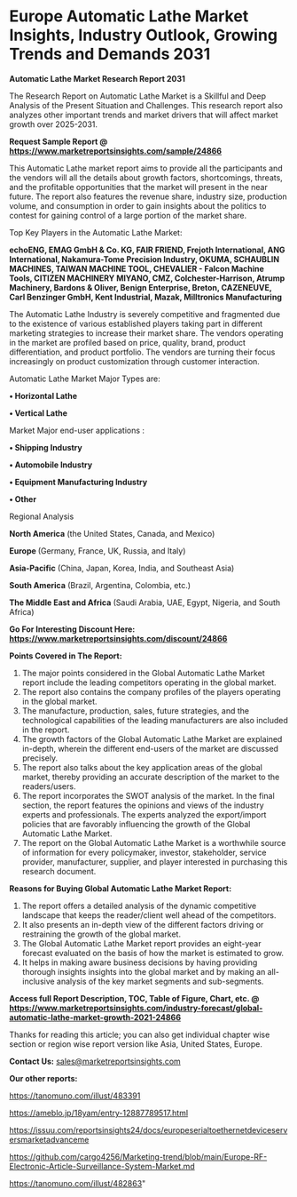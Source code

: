 # Europe Automatic Lathe Market Insights, Industry Outlook, Growing Trends and Demands 2031

<strong>Automatic Lathe Market Research Report 2031</strong>

The Research Report on Automatic Lathe Market is a Skillful and Deep Analysis of the Present Situation and Challenges. This research report also analyzes other important trends and market drivers that will affect market growth over 2025-2031.

<strong>Request Sample Report @ <a href=https://www.marketreportsinsights.com/sample/24866>https://www.marketreportsinsights.com/sample/24866</a></strong>

This Automatic Lathe market report aims to provide all the participants and the vendors will all the details about growth factors, shortcomings, threats, and the profitable opportunities that the market will present in the near future. The report also features the revenue share, industry size, production volume, and consumption in order to gain insights about the politics to contest for gaining control of a large portion of the market share.

Top Key Players in the Automatic Lathe Market:

<strong>echoENG, EMAG GmbH & Co. KG, FAIR FRIEND, Frejoth International, ANG International, Nakamura-Tome Precision Industry, OKUMA, SCHAUBLIN MACHINES, TAIWAN MACHINE TOOL, CHEVALIER - Falcon Machine Tools, CITIZEN MACHINERY MIYANO, CMZ, Colchester-Harrison, Atrump Machinery, Bardons & Oliver, Benign Enterprise, Breton, CAZENEUVE, Carl Benzinger GmbH, Kent Industrial, Mazak, Milltronics Manufacturing</strong>

The Automatic Lathe Industry is severely competitive and fragmented due to the existence of various established players taking part in different marketing strategies to increase their market share. The vendors operating in the market are profiled based on price, quality, brand, product differentiation, and product portfolio. The vendors are turning their focus increasingly on product customization through customer interaction.

Automatic Lathe Market Major Types are:

<strong>• Horizontal Lathe

• Vertical Lathe</strong>

Market Major end-user applications :

<strong>• Shipping Industry

• Automobile Industry

• Equipment Manufacturing Industry

• Other</strong>

Regional Analysis

</u><strong><b>North America</b></strong> (the United States, Canada, and Mexico)

<strong><b>Europe </b></strong>(Germany, France, UK, Russia, and Italy)

<strong><b>Asia-Pacific</b></strong> (China, Japan, Korea, India, and Southeast Asia)

<strong><b>South America</b></strong> (Brazil, Argentina, Colombia, etc.)

<strong><b>The Middle East and Africa</b></strong> (Saudi Arabia, UAE, Egypt, Nigeria, and South Africa)

<strong>Go For Interesting Discount Here: <a href=https://www.marketreportsinsights.com/discount/24866>https://www.marketreportsinsights.com/discount/24866</a></strong>

<strong>Points Covered in The Report:</strong>
<ol>
  <li>The major points considered in the Global Automatic Lathe Market report include the leading competitors operating in the global market.</li>
  <li>The report also contains the company profiles of the players operating in the global market.</li>
  <li>The manufacture, production, sales, future strategies, and the technological capabilities of the leading manufacturers are also included in the report.</li>
  <li>The growth factors of the Global Automatic Lathe Market are explained in-depth, wherein the different end-users of the market are discussed precisely.</li>
  <li>The report also talks about the key application areas of the global market, thereby providing an accurate description of the market to the readers/users.</li>
  <li>The report incorporates the SWOT analysis of the market. In the final section, the report features the opinions and views of the industry experts and professionals. The experts analyzed the export/import policies that are favorably influencing the growth of the Global Automatic Lathe Market.</li>
  <li>The report on the Global Automatic Lathe Market is a worthwhile source of information for every policymaker, investor, stakeholder, service provider, manufacturer, supplier, and player interested in purchasing this research document.</li>
</ol>
<strong>Reasons for Buying Global Automatic Lathe Market Report:</strong>

<ol>
  <li>The report offers a detailed analysis of the dynamic competitive landscape that keeps the reader/client well ahead of the competitors.</li>
  <li>It also presents an in-depth view of the different factors driving or restraining the growth of the global market.</li>
  <li>The Global Automatic Lathe Market report provides an eight-year forecast evaluated on the basis of how the market is estimated to grow.</li>
  <li>It helps in making aware business decisions by having providing thorough insights insights into the global market and by making an all-inclusive analysis of the key market segments and sub-segments.</li>
</ol>
<strong>Access full Report Description, TOC, Table of Figure, Chart, etc. @ <a href=https://www.marketreportsinsights.com/industry-forecast/global-automatic-lathe-market-growth-2021-24866>https://www.marketreportsinsights.com/industry-forecast/global-automatic-lathe-market-growth-2021-24866</a></strong>


Thanks for reading this article; you can also get individual chapter wise section or region wise report version like Asia, United States, Europe.

<strong>Contact Us:</strong>
sales@marketreportsinsights.com

<strong>Our other reports:</strong>

<a href=https://tanomuno.com/illust/483391>https://tanomuno.com/illust/483391</a>

<a href=https://ameblo.jp/18yam/entry-12887789517.html>https://ameblo.jp/18yam/entry-12887789517.html</a>

<a href=https://issuu.com/reportsinsights24/docs/europeserialtoethernetdeviceserversmarketadvanceme>https://issuu.com/reportsinsights24/docs/europeserialtoethernetdeviceserversmarketadvanceme</a>

<a href=https://github.com/cargo4256/Marketing-trend/blob/main/Europe-RF-Electronic-Article-Surveillance-System-Market.md>https://github.com/cargo4256/Marketing-trend/blob/main/Europe-RF-Electronic-Article-Surveillance-System-Market.md</a>

<a href=https://tanomuno.com/illust/482863>https://tanomuno.com/illust/482863</a>"
